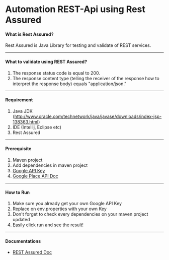 # Automation REST-Api using Rest Assured
#### What is Rest Assured?
Rest Assured is Java Library for testing and validate of REST services.

----------
#### What to validate using REST Assured?

1. The response status code is equal to 200.
2. The response content type (telling the receiver of the response how to interpret the response body) equals "application/json."

----------
#### Requirement
1. Java JDK (http://www.oracle.com/technetwork/java/javase/downloads/index-jsp-138363.html)
2. IDE (Intellij, Eclipse etc)
4. Rest Assured

----------
#### Prerequisite
1. Maven project
2. Add dependencies in maven project
3. [Google API Key](https://developers.google.com/places/web-service/get-api-key)
4. [Google Place API Doc](https://developers.google.com/places/web-service/add-place)


----------
#### How to Run
1. Make sure you already get your own Google API Key
2. Replace on env.properties with your own Key
3. Don't forget to check every dependencies on your maven project updated
4. Easily click run and see the result!

----------
#### Documentations
* [REST Assured Doc](https://github.com/rest-assured/rest-assured/wiki/GettingStarted)